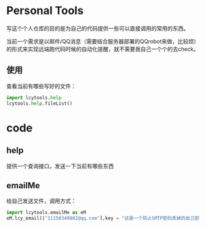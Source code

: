 # Personal Tools

写这个个人仓库的目的是为自己的代码提供一些可以直接调用的常用的东西。

当前一个需求是以邮件/QQ消息（需要结合服务器部署的QQrobot来做，比较烦）的形式来实现远端跑代码时候的自动化提醒，就不需要我自己一个个的去check。

## 使用

查看当前有哪些写好的文件：

```python
import lcytools.help
lcytools.help.fileList()
```

# code

## help

提供一个查询接口，发送一下当前有哪些东西

## emailMe

给自己发送文件，调用方式：

```python
import lcytools.emailMe as eM
eM.lcy_email(["11158340882@qq.com"],key = "这是一个防止SMTP密码丢掉的自己密码hh")
```


